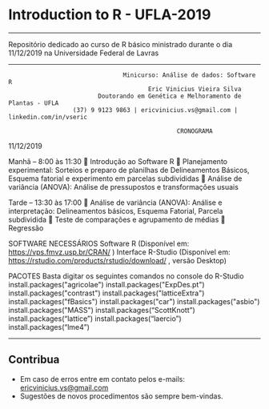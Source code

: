 # Introduction to R - UFLA-2019
---

Repositório dedicado ao curso de R básico ministrado durante o dia 11/12/2019 na Universidade Federal de Lavras

---

                                    Minicurso: Análise de dados: Software R
                                           Eric Vinicius Vieira Silva
                             Doutorando em Genética e Melhoramento de Plantas - UFLA
                      (37) 9 9123 9863 | ericvinicius.vs@gmail.com | linkedin.com/in/vseric 

                                                   CRONOGRAMA
11/12/2019

Manhã – 8:00 às 11:30
	Introdução ao Software R
	Planejamento experimental: Sorteios e preparo de planilhas de Delineamentos Básicos, Esquema fatorial e experimento em parcelas subdivididas
	Análise de variância (ANOVA): Análise de pressupostos e transformações usuais

Tarde – 13:30 às 17:00
	Análise de variância (ANOVA): Análise e interpretação: Delineamentos básicos, Esquema Fatorial, Parcela subdividida
	Teste de comparações e agrupamento de médias
	Regressão

SOFTWARE NECESSÁRIOS
Software R (Disponível em:  https://vps.fmvz.usp.br/CRAN/ )
Interface R-Studio (Disponível em: https://rstudio.com/products/rstudio/download/ , versão Desktop)

PACOTES 
Basta digitar os seguintes comandos no console do R-Studio
install.packages("agricolae")
install.packages("ExpDes.pt")
install.packages("contrast")
install.packages("latticeExtra")
install.packages("fBasics")
install.packages("car")
install.packages("asbio")
install.packages("MASS")
install.packages(“ScottKnott”)
install.packages(“lattice”)
install.packages(“laercio”)
install.packages(“lme4”)

---
## Contribua

- Em caso de erros entre em contato pelos e-mails: ericvinicius.vs@gmail.com
- Sugestões de novos procedimentos são sempre bem-vindas.
